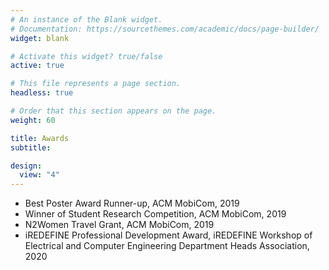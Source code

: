 ```yaml
---
# An instance of the Blank widget.
# Documentation: https://sourcethemes.com/academic/docs/page-builder/
widget: blank

# Activate this widget? true/false
active: true

# This file represents a page section.
headless: true

# Order that this section appears on the page.
weight: 60

title: Awards
subtitle:

design:
  view: "4"
---
```

* Best Poster Award Runner-up, ACM MobiCom, 2019  
* Winner of Student Research Competition, ACM MobiCom, 2019  
* N2Women Travel Grant, ACM MobiCom, 2019  
* iREDEFINE Professional Development Award, iREDEFINE Workshop of Electrical and Computer Engineering Department Heads Association, 2020








